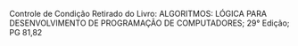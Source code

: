 Controle de Condição Retirado do Livro:
ALGORITMOS: LÓGICA PARA DESENVOLVIMENTO DE PROGRAMAÇÃO DE COMPUTADORES; 29° Edição;
PG 81,82
